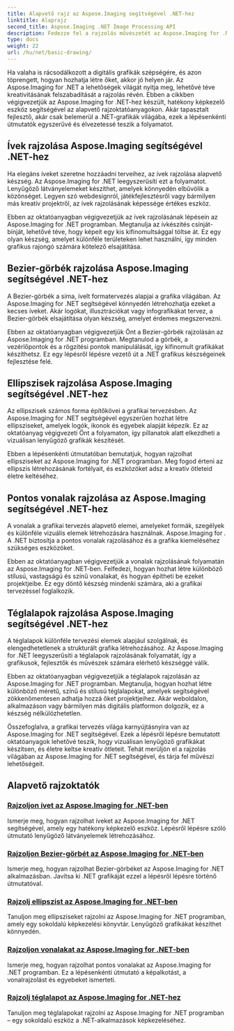 ```yaml
---
title: Alapvető rajz az Aspose.Imaging segítségével .NET-hez
linktitle: Alaprajz
second_title: Aspose.Imaging .NET Image Processing API
description: Fedezze fel a rajzolás művészetét az Aspose.Imaging for .NET segítségével. Lenyűgöző látványelemeket készíthet az íveken, Bezier-görbéken, ellipsziseken, vonalakon és téglalapokon található, lépésről lépésre bemutatott útmutatókkal.
type: docs
weight: 22
url: /hu/net/basic-drawing/
---
```


Ha valaha is rácsodálkozott a digitális grafikák szépségére, és azon töprengett, hogyan hozhatja létre őket, akkor jó helyen jár. Az Aspose.Imaging for .NET a lehetőségek világát nyitja meg, lehetővé téve kreativitásának felszabadítását a rajzolás révén. Ebben a cikkben végigvezetjük az Aspose.Imaging for .NET-hez készült, hatékony képkezelő eszköz segítségével az alapvető rajzoktatóanyagokon. Akár tapasztalt fejlesztő, akár csak belemerül a .NET-grafikák világába, ezek a lépésenkénti útmutatók egyszerűvé és élvezetessé teszik a folyamatot.

## Ívek rajzolása Aspose.Imaging segítségével .NET-hez

Ha elegáns íveket szeretne hozzáadni terveihez, az ívek rajzolása alapvető készség. Az Aspose.Imaging for .NET leegyszerűsíti ezt a folyamatot. Lenyűgöző látványelemeket készíthet, amelyek könnyedén elbűvölik a közönséget. Legyen szó webdesignról, játékfejlesztésről vagy bármilyen más kreatív projektről, az ívek rajzolásának képessége értékes eszköz.

Ebben az oktatóanyagban végigvezetjük az ívek rajzolásának lépésein az Aspose.Imaging for .NET programban. Megtanulja az ívkészítés csínját-bínját, lehetővé téve, hogy képeit egy kis kifinomultsággal töltse át. Ez egy olyan készség, amelyet különféle területeken lehet használni, így minden grafikus rajongó számára kötelező elsajátítása.

## Bezier-görbék rajzolása Aspose.Imaging segítségével .NET-hez

A Bezier-görbék a sima, ívelt formatervezés alapjai a grafika világában. Az Aspose.Imaging for .NET segítségével könnyedén létrehozhatja ezeket a kecses íveket. Akár logókat, illusztrációkat vagy infografikákat tervez, a Bezier-görbék elsajátítása olyan készség, amelyet érdemes megszervezni.

Ebben az oktatóanyagban végigvezetjük Önt a Bezier-görbék rajzolásán az Aspose.Imaging for .NET programban. Megtanulod a görbék, a vezérlőpontok és a rögzítési pontok manipulálását, így kifinomult grafikákat készíthetsz. Ez egy lépésről lépésre vezető út a .NET grafikus készségeinek fejlesztése felé.

## Ellipszisek rajzolása Aspose.Imaging segítségével .NET-hez

Az ellipszisek számos forma építőkövei a grafikai tervezésben. Az Aspose.Imaging for .NET segítségével egyszerűen hozhat létre ellipsziseket, amelyek logók, ikonok és egyebek alapját képezik. Ez az oktatóanyag végigvezeti Önt a folyamaton, így pillanatok alatt elkezdheti a vizuálisan lenyűgöző grafikák készítését.

Ebben a lépésenkénti útmutatóban bemutatjuk, hogyan rajzolhat ellipsziseket az Aspose.Imaging for .NET programban. Meg fogod érteni az ellipszis létrehozásának fortélyait, és eszközöket adsz a kreatív ötleteid életre keltéséhez.

## Pontos vonalak rajzolása az Aspose.Imaging segítségével .NET-hez

A vonalak a grafikai tervezés alapvető elemei, amelyeket formák, szegélyek és különféle vizuális elemek létrehozására használnak. Aspose.Imaging for . A .NET biztosítja a pontos vonalak rajzolásához és a grafika kiemeléséhez szükséges eszközöket.

Ebben az oktatóanyagban végigvezetjük a vonalak rajzolásának folyamatán az Aspose.Imaging for .NET-ben. Felfedezi, hogyan hozhat létre különböző stílusú, vastagságú és színű vonalakat, és hogyan építheti be ezeket projektjeibe. Ez egy döntő készség mindenki számára, aki a grafikai tervezéssel foglalkozik.

## Téglalapok rajzolása Aspose.Imaging segítségével .NET-hez

A téglalapok különféle tervezési elemek alapjául szolgálnak, és elengedhetetlenek a strukturált grafika létrehozásához. Az Aspose.Imaging for .NET leegyszerűsíti a téglalapok rajzolásának folyamatát, így a grafikusok, fejlesztők és művészek számára elérhető készséggé válik.

Ebben az oktatóanyagban végigvezetjük a téglalapok rajzolásán az Aspose.Imaging for .NET programban. Megtanulja, hogyan hozhat létre különböző méretű, színű és stílusú téglalapokat, amelyek segítségével zökkenőmentesen adhatja hozzá őket projektjeihez. Akár weboldalon, alkalmazáson vagy bármilyen más digitális platformon dolgozik, ez a készség nélkülözhetetlen.

Összefoglalva, a grafikai tervezés világa karnyújtásnyira van az Aspose.Imaging for .NET segítségével. Ezek a lépésről lépésre bemutatott oktatóanyagok lehetővé teszik, hogy vizuálisan lenyűgöző grafikákat készítsen, és életre keltse kreatív ötleteit. Tehát merüljön el a rajzolás világában az Aspose.Imaging for .NET segítségével, és tárja fel művészi lehetőségeit.
## Alapvető rajzoktatók
### [Rajzoljon ívet az Aspose.Imaging for .NET-ben](./draw-arc/)
Ismerje meg, hogyan rajzolhat íveket az Aspose.Imaging for .NET segítségével, amely egy hatékony képkezelő eszköz. Lépésről lépésre szóló útmutató lenyűgöző látványelemek létrehozásához.
### [Rajzoljon Bezier-görbét az Aspose.Imaging for .NET-ben](./draw-bezier-curve/)
Ismerje meg, hogyan rajzolhat Bezier-görbéket az Aspose.Imaging for .NET alkalmazásban. Javítsa ki .NET grafikáját ezzel a lépésről lépésre történő útmutatóval.
### [Rajzolj ellipszist az Aspose.Imaging for .NET-ben](./draw-ellipse/)
Tanuljon meg ellipsziseket rajzolni az Aspose.Imaging for .NET programban, amely egy sokoldalú képkezelési könyvtár. Lenyűgöző grafikákat készíthet könnyedén.
### [Rajzoljon vonalakat az Aspose.Imaging for .NET-ben](./draw-lines/)
Ismerje meg, hogyan rajzolhat pontos vonalakat az Aspose.Imaging for .NET programban. Ez a lépésenkénti útmutató a képalkotást, a vonalrajzolást és egyebeket ismerteti.
### [Rajzolj téglalapot az Aspose.Imaging for .NET-hez](./draw-rectangle/)
Tanuljon meg téglalapokat rajzolni az Aspose.Imaging for .NET programban – egy sokoldalú eszköz a .NET-alkalmazások képkezeléséhez.